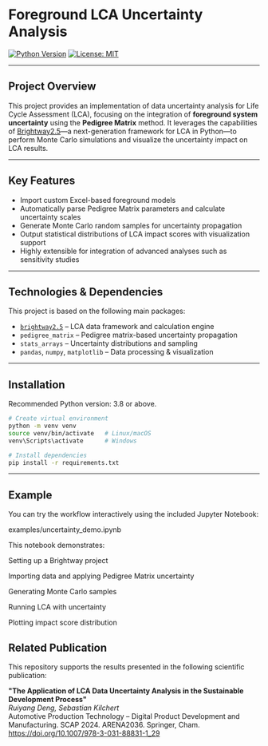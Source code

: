 # Foreground LCA Uncertainty Analysis

[![Python Version](https://img.shields.io/badge/python-3.8%2B-blue)](https://www.python.org/downloads/)
[![License: MIT](https://img.shields.io/badge/License-MIT-green.svg)](LICENSE)

---

## Project Overview

This project provides an implementation of data uncertainty analysis for Life Cycle Assessment (LCA), focusing on the integration of **foreground system uncertainty** using the **Pedigree Matrix** method. It leverages the capabilities of [Brightway2.5](https://brightway.dev/)—a next-generation framework for LCA in Python—to perform Monte Carlo simulations and visualize the uncertainty impact on LCA results.

---

## Key Features

- Import custom Excel-based foreground models  
- Automatically parse Pedigree Matrix parameters and calculate uncertainty scales  
- Generate Monte Carlo random samples for uncertainty propagation  
- Output statistical distributions of LCA impact scores with visualization support  
- Highly extensible for integration of advanced analyses such as sensitivity studies  

---

## Technologies & Dependencies

This project is based on the following main packages:

- [`brightway2.5`](https://brightway.dev/) – LCA data framework and calculation engine
- `pedigree_matrix` – Pedigree matrix-based uncertainty propagation
- `stats_arrays` – Uncertainty distributions and sampling
- `pandas`, `numpy`, `matplotlib` – Data processing & visualization
---

## Installation

Recommended Python version: 3.8 or above.

```bash
# Create virtual environment
python -m venv venv
source venv/bin/activate   # Linux/macOS
venv\Scripts\activate      # Windows

# Install dependencies
pip install -r requirements.txt
```
---

## Example

You can try the workflow interactively using the included Jupyter Notebook:

examples/uncertainty_demo.ipynb

This notebook demonstrates:

Setting up a Brightway project

Importing data and applying Pedigree Matrix uncertainty

Generating Monte Carlo samples

Running LCA with uncertainty

Plotting impact score distribution

## Related Publication

This repository supports the results presented in the following scientific publication:

**"The Application of LCA Data Uncertainty Analysis in the Sustainable Development Process"**  
*Ruiyang Deng, Sebastian Kilchert*  
Automotive Production Technology – Digital Product Development and Manufacturing. SCAP 2024. ARENA2036. Springer, Cham. https://doi.org/10.1007/978-3-031-88831-1_29
